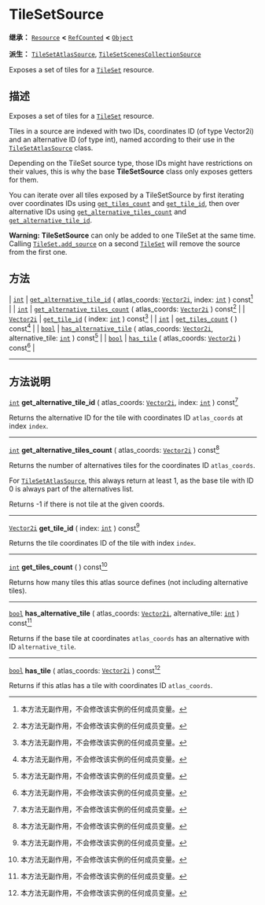<!-- ⚠ 请勿编辑本文件 ⚠ -->
<!-- 本文档使用脚本从 WeDot 引擎源码仓库生成。 -->
<!-- 生成脚本：https://github.com/WeDot-Engine/WeDot/tree/4.3/doc/tools/make_md.py； -->
<!-- 原文件：https://github.com/WeDot-Engine/WeDot/tree/4.3/doc/classes/TileSetSource.xml。 -->

<div id="_class_tilesetsource"></div>

# TileSetSource

**继承：** [`Resource`](class_resource.md) **<** [`RefCounted`](class_refcounted.md) **<** [`Object`](class_object.md)

**派生：** [`TileSetAtlasSource`](class_tilesetatlassource.md), [`TileSetScenesCollectionSource`](class_tilesetscenescollectionsource.md)

Exposes a set of tiles for a [`TileSet`](class_tileset.md) resource.

## 描述

Exposes a set of tiles for a [`TileSet`](class_tileset.md) resource.

Tiles in a source are indexed with two IDs, coordinates ID (of type Vector2i) and an alternative ID (of type int), named according to their use in the [`TileSetAtlasSource`](class_tilesetatlassource.md) class.

Depending on the TileSet source type, those IDs might have restrictions on their values, this is why the base **TileSetSource** class only exposes getters for them.

You can iterate over all tiles exposed by a TileSetSource by first iterating over coordinates IDs using [`get_tiles_count`](#class_tilesetsource_method_get_tiles_count) and [`get_tile_id`](#class_tilesetsource_method_get_tile_id), then over alternative IDs using [`get_alternative_tiles_count`](#class_tilesetsource_method_get_alternative_tiles_count) and [`get_alternative_tile_id`](#class_tilesetsource_method_get_alternative_tile_id).

 **Warning:** **TileSetSource** can only be added to one TileSet at the same time. Calling [`TileSet.add_source`](#class_tileset_method_add_source) on a second [`TileSet`](class_tileset.md) will remove the source from the first one.

## 方法

| [`int`](class_int.md)           | [`get_alternative_tile_id`](#class_tilesetsource_method_get_alternative_tile_id) ( atlas_coords: [`Vector2i`](class_vector2i.md), index: [`int`](class_int.md) ) const[^const]      |
| [`int`](class_int.md)           | [`get_alternative_tiles_count`](#class_tilesetsource_method_get_alternative_tiles_count) ( atlas_coords: [`Vector2i`](class_vector2i.md) ) const[^const]                            |
| [`Vector2i`](class_vector2i.md) | [`get_tile_id`](#class_tilesetsource_method_get_tile_id) ( index: [`int`](class_int.md) ) const[^const]                                                                             |
| [`int`](class_int.md)           | [`get_tiles_count`](#class_tilesetsource_method_get_tiles_count) ( ) const[^const]                                                                                                  |
| [`bool`](class_bool.md)         | [`has_alternative_tile`](#class_tilesetsource_method_has_alternative_tile) ( atlas_coords: [`Vector2i`](class_vector2i.md), alternative_tile: [`int`](class_int.md) ) const[^const] |
| [`bool`](class_bool.md)         | [`has_tile`](#class_tilesetsource_method_has_tile) ( atlas_coords: [`Vector2i`](class_vector2i.md) ) const[^const]                                                                  |

<!-- rst-class:: classref-section-separator -->

---

## 方法说明

<div id="_class_tilesetsource_method_get_alternative_tile_id"></div>

[`int`](class_int.md) **get_alternative_tile_id** ( atlas_coords: [`Vector2i`](class_vector2i.md), index: [`int`](class_int.md) ) const[^const]<div id="class_tilesetsource_method_get_alternative_tile_id"></div>

Returns the alternative ID for the tile with coordinates ID `atlas_coords` at index `index`.

<!-- rst-class:: classref-item-separator -->

---

<div id="_class_tilesetsource_method_get_alternative_tiles_count"></div>

[`int`](class_int.md) **get_alternative_tiles_count** ( atlas_coords: [`Vector2i`](class_vector2i.md) ) const[^const]<div id="class_tilesetsource_method_get_alternative_tiles_count"></div>

Returns the number of alternatives tiles for the coordinates ID `atlas_coords`.

For [`TileSetAtlasSource`](class_tilesetatlassource.md), this always return at least 1, as the base tile with ID 0 is always part of the alternatives list.

Returns -1 if there is not tile at the given coords.

<!-- rst-class:: classref-item-separator -->

---

<div id="_class_tilesetsource_method_get_tile_id"></div>

[`Vector2i`](class_vector2i.md) **get_tile_id** ( index: [`int`](class_int.md) ) const[^const]<div id="class_tilesetsource_method_get_tile_id"></div>

Returns the tile coordinates ID of the tile with index `index`.

<!-- rst-class:: classref-item-separator -->

---

<div id="_class_tilesetsource_method_get_tiles_count"></div>

[`int`](class_int.md) **get_tiles_count** ( ) const[^const]<div id="class_tilesetsource_method_get_tiles_count"></div>

Returns how many tiles this atlas source defines (not including alternative tiles).

<!-- rst-class:: classref-item-separator -->

---

<div id="_class_tilesetsource_method_has_alternative_tile"></div>

[`bool`](class_bool.md) **has_alternative_tile** ( atlas_coords: [`Vector2i`](class_vector2i.md), alternative_tile: [`int`](class_int.md) ) const[^const]<div id="class_tilesetsource_method_has_alternative_tile"></div>

Returns if the base tile at coordinates `atlas_coords` has an alternative with ID `alternative_tile`.

<!-- rst-class:: classref-item-separator -->

---

<div id="_class_tilesetsource_method_has_tile"></div>

[`bool`](class_bool.md) **has_tile** ( atlas_coords: [`Vector2i`](class_vector2i.md) ) const[^const]<div id="class_tilesetsource_method_has_tile"></div>

Returns if this atlas has a tile with coordinates ID `atlas_coords`.

[^virtual]: 本方法通常需要用户覆盖才能生效。
[^const]: 本方法无副作用，不会修改该实例的任何成员变量。
[^vararg]: 本方法除了能接受在此处描述的参数外，还能够继续接受任意数量的参数。
[^constructor]: 本方法用于构造某个类型。
[^static]: 调用本方法无需实例，可直接使用类名进行调用。
[^operator]: 本方法描述的是使用本类型作为左操作数的有效运算符。
[^bitfield]: 这个值是由下列位标志构成位掩码的整数。
[^void]: 无返回值。
